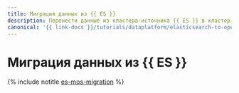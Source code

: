 ```yaml
---
title: Миграция данных из {{ ES }}
description: Перенести данные из кластера-источника {{ ES }} в кластер-приемник {{ mos-full-name }} можно с помощью снапштотв или удаленной переиндексации.
canonical: '{{ link-docs }}/tutorials/dataplatform/elasticsearch-to-opensearch'
---
```


# Миграция данных из {{ ES }}

{% include notitle [es-mos-migration](../../_tutorials/dataplatform/es-mos-migration.md) %}

